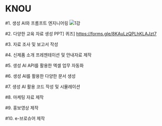 # KNOU
#1. 생성 AI와 프롬프트 엔지니어링
![1강](1강.png)

#2. 다양한 교육 자료 생성
PPT]
퀴즈] https://forms.gle/8KAuLzQPLhKLAJzt7

#3. 자료 조사 및 보고서 작성


#4. 신제품 소개 프레젠테이션 및 안내자료 제작


#5. 생성 AI API를 활용한 엑셀 업무 자동화

#6. 생성 AI를 활용한 다양한 문서 생성

#7. 생성 AI 활용 코드 작성 및 시뮬레이션

#8. 마케팅 자료 제작

#9. 홍보영상 제작

#10. e-브로슈어 제작
